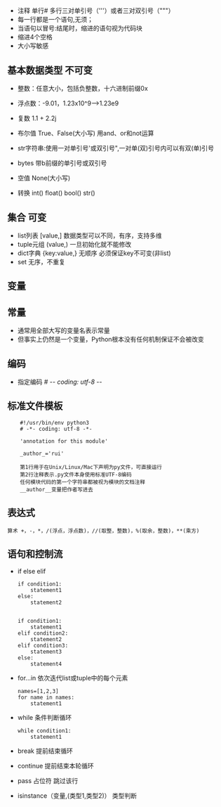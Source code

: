 ##	
+	注释 单行# 多行三对单引号（'''）或者三对双引号（"""）
+	每一行都是一个语句,无须；
+	当语句以冒号:结尾时，缩进的语句视为代码块
+	缩进4个空格
+	大小写敏感

##	基本数据类型  不可变
+	整数：任意大小，包括负整数，十六进制前缀0x
+	浮点数：-9.01，1.23x10^9-->1.23e9
+	复数 1.1 + 2.2j
+	布尔值 True、False(大小写) 用and、or和not运算
+	str字符串:使用一对单引号'或双引号",一对单(双)引号内可以有双(单)引号
+	bytes 带b前缀的单引号或双引号
+	空值 None(大小写)

+	转换 int() float() bool() str() 


##	集合	可变
+	list列表 [value,] 数据类型可以不同，有序，支持多维
+	tuple元组 (value,) 一旦初始化就不能修改
+	dict字典 {key:value,} 无顺序  必须保证key不可变(非list)
+	set 无序，不重复 


##	变量

##	常量
+	通常用全部大写的变量名表示常量
+	但事实上仍然是一个变量，Python根本没有任何机制保证不会被改变


##	编码
+	指定编码 # -*- coding: utf-8 -*-

##	标准文件模板

		#!/usr/bin/env python3
		# -*- coding: utf-8 -*-
		
		'annotation for this module'
		
		_author_='rui'
		
        第1行用于在Unix/Linux/Mac下声明为py文件，可直接运行
        第2行注释表示.py文件本身使用标准UTF-8编码
        任何模块代码的第一个字符串都被视为模块的文档注释
        __author__变量把作者写进去

##	表达式
	算术 +，-，*，/(浮点，浮点数)，//(取整，整数)，%(取余，整数)，**(乘方) 

##	语句和控制流
+	if else elif

		if condition1:
			statement1
		else:
			statement2

		
		if condition1:
			statement1
		elif condition2:
			statement2
		elif condition3:
			statement3
		else:
			statement4	
+	for...in  依次迭代list或tuple中的每个元素

		names=[1,2,3]
		for name in names:
			statement1

+	while 条件判断循环

		while condition1:
			statement1


+	break 提前结束循环 
+	continue 提前结束本轮循环

+	pass 占位符 跳过该行


+	isinstance（变量,(类型1,类型2)）	类型判断